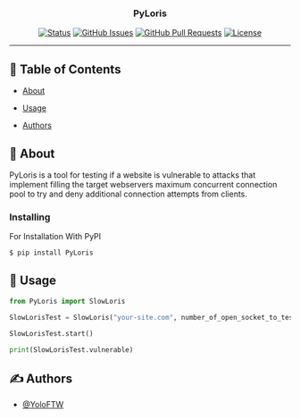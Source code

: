 
<h3 align="center">PyLoris</h3>

<div align="center">

[![Status](https://img.shields.io/badge/status-active-success.svg)]()
[![GitHub Issues](https://img.shields.io/github/issues/YoloFTW/pylorris.svg)](https://github.com/YoloFTW/pylorris/issues)
[![GitHub Pull Requests](https://img.shields.io/github/issues-pr/YoloFTW/pylorris.svg)](https://github.com/YoloFTW/pylorris/pulls)
[![License](https://img.shields.io/badge/license-MIT-blue.svg)](/LICENSE)

</div>

---

## 📝 Table of Contents

- [About](#about)
- [Usage](#usage)

- [Authors](#authors)

## 🧐 About <a name = "about"></a>

PyLoris is a tool for testing if a website is vulnerable to attacks that implement filling the target webservers maximum concurrent connection pool to try and deny additional
connection attempts from clients.

### Installing

For Installation With PyPI

```sh
$ pip install PyLoris
```

## 🎈 Usage <a name="usage"></a>

```python
from PyLoris import SlowLoris

SlowLorisTest = SlowLoris("your-site.com", number_of_open_socket_to_test)

SlowLorisTest.start()

print(SlowLorisTest.vulnerable)
```
## ✍️ Authors <a name = "authors"></a>

- [@YoloFTW](https://github.com/YoloFTW)


